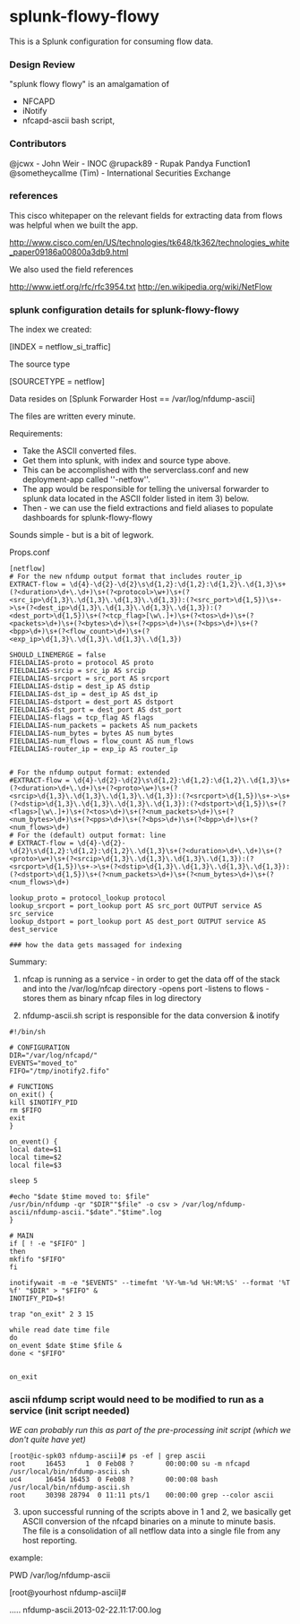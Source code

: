 splunk-flowy-flowy
==================

This is a Splunk configuration for consuming flow data.

### Design Review

"splunk flowy flowy" is an amalgamation of 
- NFCAPD 
- iNotify 
- nfcapd-ascii bash script,  

### Contributors

@jcwx - John Weir - INOC
@rupack89 - Rupak Pandya Function1
@sometheycallme (Tim) - International Securities Exchange

### references

This cisco whitepaper on the relevant fields for extracting data from flows was helpful when we built the app.

http://www.cisco.com/en/US/technologies/tk648/tk362/technologies_white_paper09186a00800a3db9.html

We also used the field references 

http://www.ietf.org/rfc/rfc3954.txt
http://en.wikipedia.org/wiki/NetFlow


### splunk configuration details for splunk-flowy-flowy

The index we created:

[INDEX = netflow_si_traffic] 

The source type

[SOURCETYPE = netflow]

Data resides on [Splunk Forwarder Host == /var/log/nfdump-ascii]

The files are written every minute.

Requirements:

- Take the ASCII converted files.  
- Get them into splunk, with index and source type above.  
- This can be accomplished with the serverclass.conf  and new deployment-app called ''<your-company-name>-netfow''. 
- The app would be responsible for telling the universal forwarder to splunk data located in the ASCII folder listed in item 3) below.    
- Then - we can use the field extractions and field aliases to populate dashboards for splunk-flowy-flowy

Sounds simple - but is a bit of legwork.

Props.conf

```
[netflow]
# For the new nfdump output format that includes router_ip
EXTRACT-flow = \d{4}-\d{2}-\d{2}\s\d{1,2}:\d{1,2}:\d{1,2}\.\d{1,3}\s+(?<duration>\d+\.\d+)\s+(?<protocol>\w+)\s+(?<src_ip>\d{1,3}\.\d{1,3}\.\d{1,3}\.\d{1,3}):(?<src_port>\d{1,5})\s+->\s+(?<dest_ip>\d{1,3}\.\d{1,3}\.\d{1,3}\.\d{1,3}):(?<dest_port>\d{1,5})\s+(?<tcp_flag>[\w\.]+)\s+(?<tos>\d+)\s+(?<packets>\d+)\s+(?<bytes>\d+)\s+(?<pps>\d+)\s+(?<bps>\d+)\s+(?<bpp>\d+)\s+(?<flow_count>\d+)\s+(?<exp_ip>\d{1,3}\.\d{1,3}\.\d{1,3}\.\d{1,3})
 
SHOULD_LINEMERGE = false
FIELDALIAS-proto = protocol AS proto
FIELDALIAS-srcip = src_ip AS srcip
FIELDALIAS-srcport = src_port AS srcport
FIELDALIAS-dstip = dest_ip AS dstip
FIELDALIAS-dst_ip = dest_ip AS dst_ip
FIELDALIAS-dstport = dest_port AS dstport
FIELDALIAS-dst_port = dest_port AS dst_port
FIELDALIAS-flags = tcp_flag AS flags
FIELDALIAS-num_packets = packets AS num_packets
FIELDALIAS-num_bytes = bytes AS num_bytes
FIELDALIAS-num_flows = flow_count AS num_flows
FIELDALIAS-router_ip = exp_ip AS router_ip

 
# For the nfdump output format: extended
#EXTRACT-flow = \d{4}-\d{2}-\d{2}\s\d{1,2}:\d{1,2}:\d{1,2}\.\d{1,3}\s+(?<duration>\d+\.\d+)\s+(?<proto>\w+)\s+(?<srcip>\d{1,3}\.\d{1,3}\.\d{1,3}\.\d{1,3}):(?<srcport>\d{1,5})\s+->\s+(?<dstip>\d{1,3}\.\d{1,3}\.\d{1,3}\.\d{1,3}):(?<dstport>\d{1,5})\s+(?<flags>[\w\.]+)\s+(?<tos>\d+)\s+(?<num_packets>\d+)\s+(?<num_bytes>\d+)\s+(?<pps>\d+)\s+(?<bps>\d+)\s+(?<bpp>\d+)\s+(?<num_flows>\d+)
# For the (default) output format: line
# EXTRACT-flow = \d{4}-\d{2}-\d{2}\s\d{1,2}:\d{1,2}:\d{1,2}\.\d{1,3}\s+(?<duration>\d+\.\d+)\s+(?<proto>\w+)\s+(?<srcip>\d{1,3}\.\d{1,3}\.\d{1,3}\.\d{1,3}):(?<srcport>\d{1,5})\s+->\s+(?<dstip>\d{1,3}\.\d{1,3}\.\d{1,3}\.\d{1,3}):(?<dstport>\d{1,5})\s+(?<num_packets>\d+)\s+(?<num_bytes>\d+)\s+(?<num_flows>\d+)
 
lookup_proto = protocol_lookup protocol
lookup_srcport = port_lookup port AS src_port OUTPUT service AS src_service
lookup_dstport = port_lookup port AS dest_port OUTPUT service AS dest_service

### how the data gets massaged for indexing
```

Summary:
1) nfcap is running as a service - in order to get the data off of the stack and into the /var/log/nfcap directory
-opens port
-listens to flows
-stores them as binary nfcap files in log directory


2) nfdump-ascii.sh script is responsible for the data conversion & inotify

```
#!/bin/sh

# CONFIGURATION
DIR="/var/log/nfcapd/"
EVENTS="moved_to"
FIFO="/tmp/inotify2.fifo"

# FUNCTIONS
on_exit() {
kill $INOTIFY_PID
rm $FIFO
exit
}

on_event() {
local date=$1
local time=$2
local file=$3

sleep 5

#echo "$date $time moved to: $file"
/usr/bin/nfdump -qr "$DIR""$file" -o csv > /var/log/nfdump-ascii/nfdump-ascii."$date"."$time".log
}

# MAIN
if [ ! -e "$FIFO" ]
then
mkfifo "$FIFO"
fi

inotifywait -m -e "$EVENTS" --timefmt '%Y-%m-%d %H:%M:%S' --format '%T %f' "$DIR" > "$FIFO" &
INOTIFY_PID=$!

trap "on_exit" 2 3 15

while read date time file
do
on_event $date $time $file &
done < "$FIFO"


on_exit
```

###  ascii nfdump script would need to be modified to run as a service (init script needed)

<i> WE can probably run this as part of the pre-processing init script (which we don't quite have yet) </i>

```
[root@ic-spk03 nfdump-ascii]# ps -ef | grep ascii
root     16453     1  0 Feb08 ?        00:00:00 su -m nfcapd /usr/local/bin/nfdump-ascii.sh
uc4      16454 16453  0 Feb08 ?        00:00:08 bash /usr/local/bin/nfdump-ascii.sh
root     30398 28794  0 11:11 pts/1    00:00:00 grep --color ascii
```


3) upon successful running of the scripts above in 1 and 2, we basically get ASCII conversion of the nfcapd binaries on a minute to minute basis.    The file is a consolidation of all netflow data into a single file from any host reporting.    

example:

PWD 
/var/log/nfdump-ascii

[root@yourhost nfdump-ascii]#

.....
  nfdump-ascii.2013-02-22.11:17:00.log




